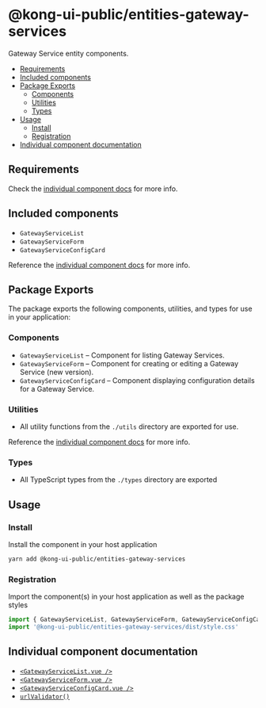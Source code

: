# @kong-ui-public/entities-gateway-services

Gateway Service entity components.

- [Requirements](#requirements)
- [Included components](#included-components)
- [Package Exports](#package-exports)
  - [Components](#components)
  - [Utilities](#utilities)
  - [Types](#types)
- [Usage](#usage)
  - [Install](#install)
  - [Registration](#registration)
- [Individual component documentation](#individual-component-documentation)

## Requirements

Check the [individual component docs](#individual-component-documentation) for more info.

## Included components

- `GatewayServiceList`
- `GatewayServiceForm`
- `GatewayServiceConfigCard`

Reference the [individual component docs](#individual-component-documentation) for more info.

## Package Exports
The package exports the following components, utilities, and types for use in your application:

### Components

- `GatewayServiceList` – Component for listing Gateway Services.
- `GatewayServiceForm` – Component for creating or editing a Gateway Service (new version).
- `GatewayServiceConfigCard` – Component displaying configuration details for a Gateway Service.

### Utilities

- All utility functions from the `./utils` directory are exported for use.
  
Reference the [individual component docs](#individual-component-documentation) for more info.

### Types

- All TypeScript types from the `./types` directory are exported

## Usage

### Install

Install the component in your host application

```sh
yarn add @kong-ui-public/entities-gateway-services
```

### Registration

Import the component(s) in your host application as well as the package styles

```ts
import { GatewayServiceList, GatewayServiceForm, GatewayServiceConfigCard } from '@kong-ui-public/entities-gateway-services'
import '@kong-ui-public/entities-gateway-services/dist/style.css'
```

## Individual component documentation

- [`<GatewayServiceList.vue />`](docs/gateway-service-list.md)
- [`<GatewayServiceForm.vue />`](docs/gateway-service-form.md)
- [`<GatewayServiceConfigCard.vue />`](docs/gateway-service-config-card.md)
- [`urlValidator()`](docs/url-validator.md)
